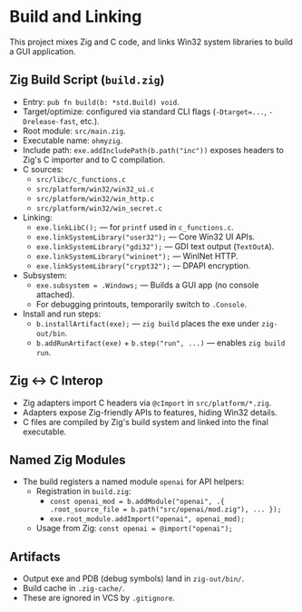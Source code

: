 Build and Linking
=================

This project mixes Zig and C code, and links Win32 system libraries to build a GUI application.

Zig Build Script (`build.zig`)
------------------------------
- Entry: `pub fn build(b: *std.Build) void`.
- Target/optimize: configured via standard CLI flags (`-Dtarget=...`, `-Drelease-fast`, etc.).
- Root module: `src/main.zig`.
- Executable name: `ohmyzig`.
- Include path: `exe.addIncludePath(b.path("inc"))` exposes headers to Zig's C importer and to C compilation.
- C sources:
  - `src/libc/c_functions.c`
  - `src/platform/win32/win32_ui.c`
  - `src/platform/win32/win_http.c`
  - `src/platform/win32/win_secret.c`
- Linking:
  - `exe.linkLibC();` — for `printf` used in `c_functions.c`.
  - `exe.linkSystemLibrary("user32");` — Core Win32 UI APIs.
  - `exe.linkSystemLibrary("gdi32");` — GDI text output (`TextOutA`).
  - `exe.linkSystemLibrary("wininet");` — WinINet HTTP.
  - `exe.linkSystemLibrary("crypt32");` — DPAPI encryption.
- Subsystem:
  - `exe.subsystem = .Windows;` — Builds a GUI app (no console attached).
  - For debugging printouts, temporarily switch to `.Console`.
- Install and run steps:
  - `b.installArtifact(exe);` — `zig build` places the exe under `zig-out/bin`.
  - `b.addRunArtifact(exe)` + `b.step("run", ...)` — enables `zig build run`.

Zig ↔ C Interop
---------------
- Zig adapters import C headers via `@cImport` in `src/platform/*.zig`.
- Adapters expose Zig-friendly APIs to features, hiding Win32 details.
- C files are compiled by Zig's build system and linked into the final executable.

Named Zig Modules
-----------------
- The build registers a named module `openai` for API helpers:
  - Registration in `build.zig`:
    - `const openai_mod = b.addModule("openai", .{ .root_source_file = b.path("src/openai/mod.zig"), ... });`
    - `exe.root_module.addImport("openai", openai_mod);`
  - Usage from Zig: `const openai = @import("openai");`

Artifacts
---------
- Output exe and PDB (debug symbols) land in `zig-out/bin/`.
- Build cache in `.zig-cache/`.
- These are ignored in VCS by `.gitignore`.


